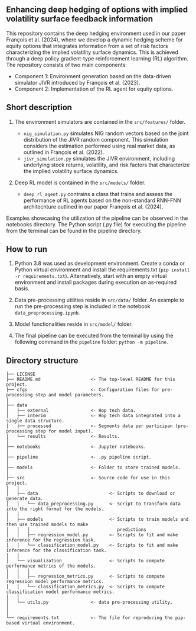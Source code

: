 ## Enhancing deep hedging of options with implied volatility surface feedback information

This repository contains the deep hedging environment used in our paper François et al. (2024), where we develop a dynamic hedging scheme for equity options that integrates information from a set of risk factors characterizing the implied volatility surface dynamics. This is achieved through a deep policy gradient-type reinforcement learning (RL) algorithm. The repository consists of two main components:

- Component 1: Environment generation based on the data-driven simulator JIVR introduced by François et al. (2023).
- Component 2: Implementation of the RL agent for equity options.

## Short description

1. The environment simulators are contained in the `src/features/` folder.

    - `nig_simulation.py` simulates NIG random vectors based on the joint distribution of the JIVR random component. This simulation considers the estimation performed using real market data, as outlined in François et al. (2022).
    - `jivr_simulation.py` simulates the JIVR environment, including underlying stock returns, volatility, and risk factors that characterize the implied volatility surface dynamics.

2. Deep RL model is contained in the `src/models/` folder. 

    - `deep_rl_agent.py` contrains a class that trains and assess the performance of RL agents based on the non-standard RNN-FNN architechture outlined in our paper François et al. (2024).

Examples showcasing the utilization of the pipeline can be observed in the notebooks directory.
The Python script (.py file) for executing the pipeline from the terminal can be found in the pipeline directory.

## How to run

1. Python 3.8 was used as development environment.
Create a conda or Python virtual environment and install the requirements.txt (`pip install -r requirements.txt`). Alternatively, start with an empty virtual environment and install packages during execution on as-required basis.

2. Data pre-processing utilities reside in `src/data/` folder. 
An example to run the pre-processing step is included in the notebook
`data_preprocessing.ipynb`. 

3. Model functionalities reside in `src/model/` folder. 
4. The final pipeline can be executed from the terminal by using the following command in the `pipeline` folder: `python -m pipeline`.


## Directory structure

```nohighlight
├── LICENSE
├── README.md                   <- The top-level README for this project.
├── cfgs                        <- Configuration files for pre-processing step and model parameters.
│
├── data
│   ├── external                <- Hop tech data.
│   ├── interim                 <- Hop tech data integrated into a single data structure.
│   ├── processed               <- Segments data per participan (pre-processing step for model input).
│   └── results                 <- Results.
│
├── notebooks                   <- Jupyter notebooks.
│
├── pipeline                    <- .py pipeline script.
│
├── models                      <- Folder to store trained models.
│
├── src                         <- Source code for use in this project.
│   │
│   ├── data                           <- Scripts to download or generate data.
│   │   └── data_preprocessing.py      <- Script to transform data into the right format for the models.
│   │
│   ├── models                         <- Scripts to train models and then use trained models to make
│   │   │                                 predictions
│   │   ├── regression_model.py        <- Scripts to fit and make inference for the regression task.
│   │   └── classification_model.py    <- Scripts to fit and make inference for the classification task.
│   │
│   └── visualization                  <- Scripts to compute performance metrics of the models.
│   │   │
│   │   ├── regression_metrics.py      <- Scripts to compute regression model performance metrics.
│   │   └── classification_metrics.py  <- Scripts to compute classification model performance metrics.
│   │
│   └── utils.py                <- data pre-processing utility.
│ 
│ 
└── requirements.txt            <- The file for reproducing the pip-based virtual environment.
```
